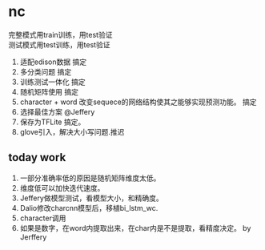 # nc  
完整模式用train训练，用test验证  
测试模式用test训练，用test验证  

1. 适配edison数据  搞定  
2. 多分类问题 搞定    
3. 训练测试一体化  搞定
4. 随机矩阵使用 搞定
5. character + word  改变sequece的网络结构使其之能够实现预测功能。 搞定
6. 选择最佳方案  @Jeffery
7. 保存为TFLite  搞定。
8. glove引入，解决大小写问题.推迟   

## today work
1.  一部分准确率低的原因是随机矩阵维度太低。  
2.  维度低可以加快迭代速度。  
3.  Jeffery做模型测试，看模型大小，和精确度。  
4.  Dalio修改charcnn模型后，移植bi_lstm_wc.  
5. character调用
6.  如果是数字，在word内提取出来，在char内是不是提取，看精度决定。 by Jerffery

